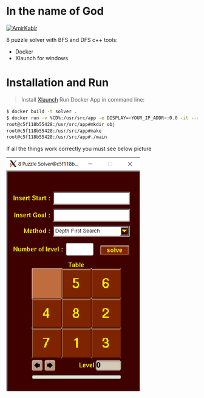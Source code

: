 # In the name of God

[![AmirKabir](https://res-3.cloudinary.com/crunchbase-production/image/upload/c_lpad,h_170,w_170,f_auto,b_white,q_auto:eco/lcey4djrfahc86x5qbtj)](https://nodesource.com/products/nsolid)



8 puzzle solver with BFS and DFS c++
tools:
  - Docker
  - Xlaunch for windows


# Installation and Run

> Install [Xlaunch](https://github.com/omidrazzaghi2000/HashtPuzzle/blob/master/vcxsrv-64.1.20.8.1.installer.exe) 
> Run Docker App
> in command line:

```sh
$ docker build -t solver .
$ docker run -v %CD%:/usr/src/app -e DISPLAY=<YOUR_IP_ADDR>:0.0 -it --rm solver bash -l
root@c5f118b55428:/usr/src/app#mkdir obj
root@c5f118b55428:/usr/src/app#make
root@c5f118b55428:/usr/src/app#./main
```

If all the things work correctly you must see below picture

![AmirKabir](https://github.com/omidrazzaghi2000/HashtPuzzle/blob/master/stuff/Picture1.png)
